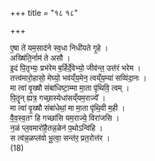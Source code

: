 +++
title = "१८ १८"

+++
<div class="js_include" url="/vedAH_yajuH/taittirIyam/AraNyakam/sarva-prastutiH/04_pitR-medhAdi/18"  newLevelForH1="1" includeTitle="true">


ए॒षा ते॑ यम॒साद॑ने स्व॒धा निधी॑यते गृ॒हे ।  
अख्षि॑ति॒र्नाम॑ ते असौ ।  
इ॒दं पि॒तृभ्यः॒ प्रभ॑रेम ब॒र्हिर्दे॒वेभ्यो॒ जीव॑न्त॒ उत्त॑रं भरेम ।  
तत्त्व॑मारो॒हासो॒ मेघ्यो॒ भव॑य्ँय॒मेन॒ त्वय्ँय॒म्या॑ सव्विंदा॒नः ।  
मा त्वा॑ वृ॒ख्षौ संबा॑धिष्टा॒म्मा मा॒ता पृ॑थिवि॒ त्वम् ।  
पि॒तॄन् ह्यत्र॒ गच्छा॒स्येधा॑सय्ँयम॒राज्ये᳚ ।  
मा त्वा॑ वृ॒ख्षौ संबा॑धेथां॒ मा मा॒ता पृ॑थि॒वी म॒ही ।  
वै॒व॒स्व॒तꣳ हि गच्छा॑सि यम॒राज्ये॒ विरा॑जसि ।  
न॒ळं प्ल॒वमारो॑है॒तन्न॒ळेन॑ प॒थोऽन्वि॑हि ।  
स त्व॑न्न॒ळप्ल॑वो भू॒त्वा॒ सन्त॑र॒ प्रत॒रोत्त॑र ।  
(18)  

</div>
